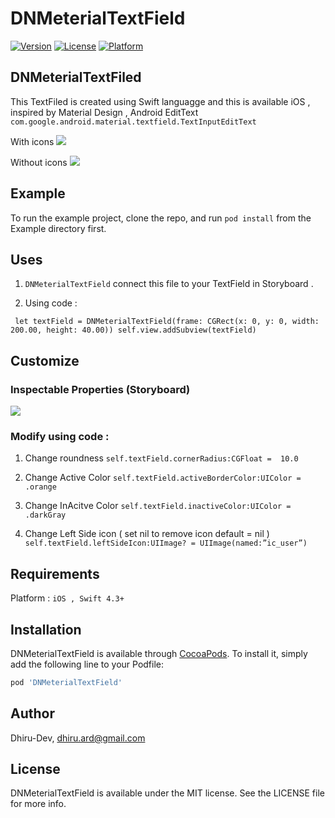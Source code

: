 # DNMeterialTextField

[![Version](https://img.shields.io/cocoapods/v/DNMeterialTextField.svg?style=flat)](https://cocoapods.org/pods/DNMeterialTextField)
[![License](https://img.shields.io/cocoapods/l/DNMeterialTextField.svg?style=flat)](https://cocoapods.org/pods/DNMeterialTextField)
[![Platform](https://img.shields.io/cocoapods/p/DNMeterialTextField.svg?style=flat)](https://cocoapods.org/pods/DNMeterialTextField)


## DNMeterialTextFiled
This TextFiled is created using Swift languagge and this is available  iOS , inspired by Material Design , Android EditText 
`com.google.android.material.textfield.TextInputEditText`

With icons
![](https://i.imgur.com/p76rpgu.gif)

Without icons
![](https://i.imgur.com/RPvINYl.gif)


## Example

To run the example project, clone the repo, and run `pod install` from the Example directory first.


## Uses

1.  `DNMeterialTextField` connect this file to your TextField in Storyboard .

2. Using code :

` let textField = DNMeterialTextField(frame: CGRect(x: 0, y: 0, width: 200.00, height: 40.00))
self.view.addSubview(textField)`

## Customize

### Inspectable Properties (Storyboard)
![](https://i.imgur.com/X15EzHF.png)


### Modify using code :
1.  Change roundness
`self.textField.cornerRadius:CGFloat =  10.0`

2.  Change Active Color
`self.textField.activeBorderColor:UIColor = .orange`

3.  Change InAcitve Color
`self.textField.inactiveColor:UIColor = .darkGray`

3.  Change Left Side icon ( set nil to remove icon default = nil )
`self.textField.leftSideIcon:UIImage? = UIImage(named:”ic_user”)`


## Requirements
Platform :  `iOS , Swift 4.3+`

## Installation

DNMeterialTextField is available through [CocoaPods](https://cocoapods.org). To install
it, simply add the following line to your Podfile:

```ruby
pod 'DNMeterialTextField'
```

## Author

Dhiru-Dev, dhiru.ard@gmail.com

## License

DNMeterialTextField is available under the MIT license. See the LICENSE file for more info.
